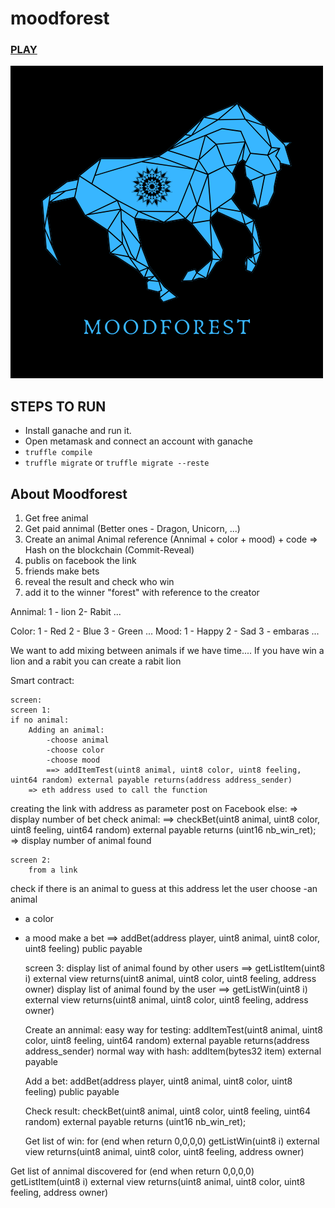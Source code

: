 # moodforest
### [PLAY](https://moodforest.com)

![alt text](./assets/moodforest.png "Logo Title Text 1")

## STEPS TO RUN
* Install ganache and run it.
* Open metamask and connect an account with ganache
* `truffle compile`
* `truffle migrate`  or `truffle migrate --reste`


## About Moodforest

1) Get free animal
2) Get paid annimal (Better ones - Dragon, Unicorn, ...)
3) Create an animal Animal reference (Annimal + color + mood) + code => Hash on the blockchain (Commit-Reveal)
4) publis on facebook the link
5) friends make bets
6) reveal the result and check who win
7) add it to the winner "forest" with reference to the creator

Annimal:
    1 - lion
    2- Rabit
    ...
    
Color:
1 - Red
2 - Blue
3 - Green
...
Mood:
    1 - Happy
    2 - Sad
    3 - embaras
    ...
    
We want to add mixing between animals if we have time....
If you have win a lion and a rabit you can create a rabit lion

Smart contract:
    
    screen:
    screen 1:
    if no animal:
        Adding an animal:
            -choose animal
            -choose color
            -choose mood
            ==> addItemTest(uint8 animal, uint8 color, uint8 feeling, uint64 random) external payable returns(address address_sender)
        => eth address used to call the function
   creating the link with address as parameter
     post on Facebook
    else:
        => display number of bet
        check animal:
        ==> checkBet(uint8 animal, uint8 color, uint8 feeling, uint64 random) external payable returns (uint16 nb_win_ret);
            => display number of animal found
            
    
    screen 2:
        from a link
 check if there is an animal to guess at this address
let the user choose 
-an animal
- a color
- a mood
make a bet
==> addBet(address player, uint8 animal, uint8 color, uint8 feeling) public payable
    
    screen 3:
        display list of animal found by other users
        ==> getListItem(uint8 i) external view returns(uint8 animal, uint8 color, uint8 feeling, address owner)
        display list of animal found by the user
    ==> getListWin(uint8 i) external view returns(uint8 animal, uint8 color, uint8 feeling, address owner)
    
    Create an annimal:
        easy way for testing: 
            addItemTest(uint8 animal, uint8 color, uint8 feeling, uint64 random) external payable returns(address address_sender)
        normal way with hash:
            addItem(bytes32 item) external payable
    
    Add a bet:
        addBet(address player, uint8 animal, uint8 color, uint8 feeling) public payable
    
    Check result:
        checkBet(uint8 animal, uint8 color, uint8 feeling, uint64 random) external payable returns (uint16 nb_win_ret);
        
    Get list of win:
        for (end when return 0,0,0,0)
        getListWin(uint8 i) external view returns(uint8 animal, uint8 color, uint8 feeling, address owner)


Get list of annimal discovered
for (end when return 0,0,0,0)
getListItem(uint8 i) external view returns(uint8 animal, uint8 color, uint8 feeling, address owner)


